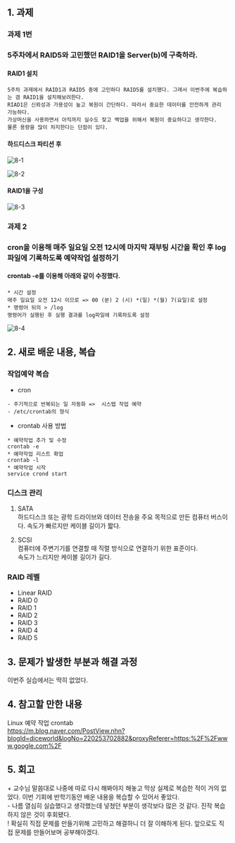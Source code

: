 ## 1. 과제 

### 과제 1번
### 5주차에서 RAID5와 고민했던 RAID1을 Server(b)에 구축하라.

#### RAID1 설치

~~~
5주차 과제에서 RAID1과 RAID5 중에 고민하다 RAID5를 설치했다. 그래서 이번주에 복습하는 겸 RAID1을 설치해보려한다.  
RIAD1은 신뢰성과 가용성이 높고 복원이 간단하다. 따라서 중요한 데이터를 안전하게 관리 가능하다.  
가상머신을 사용하면서 아직까지 실수도 잦고 백업을 위해서 복원이 중요하다고 생각한다.  
물론 용량을 많이 차지한다는 단점이 있다.  
~~~ 

#### 하드디스크 파티션 후 
![8-1](https://user-images.githubusercontent.com/49148640/116040584-2aa2e580-a6a7-11eb-9a10-d97d2f2c043d.png)




![8-2](https://user-images.githubusercontent.com/49148640/116040638-3d1d1f00-a6a7-11eb-95d7-3eb1b0abcb2a.png)

#### RAID1을 구성  
![8-3](https://user-images.githubusercontent.com/49148640/116040919-92f1c700-a6a7-11eb-93ce-8f13c1487491.png)





### 과제 2
### cron을 이용해 매주 일요일 오전 12시에 마지막 재부팅 시간을 확인 후 log파일에 기록하도록 예약작업 설정하기  


#### crontab -e를 이용해 아래와 같이 수정했다.

~~~
* 시간 설정  
매주 일요일 오전 12시 이므로 => 00 (분) 2 (시) *(일) *(월) 7(요일)로 설정  
* 명령어 뒤의 > /log  
명령어가 실행된 후 실행 결과를 log파일에 기록하도록 설정  
~~~

![8-4](https://user-images.githubusercontent.com/49148640/116040679-48704a80-a6a7-11eb-80ec-89175ddd97a7.png)


## 2. 새로 배운 내용, 복습


###  작업예약 복습
- cron  
~~~
- 주기적으로 반복되는 일 자동화 =>  시스텝 작업 예약  
- /etc/crontab의 형식  
~~~

- crontab 사용 방법
~~~
* 예약작업 추가 및 수정   
crontab -e  
* 예약작업 리스트 확업  
crontab -l  
* 예약작업 시작  
service crond start  
~~~


### 디스크 관리
1. SATA   
하드디스크 또는 광학 드라이브와 데이터 전송을 주요 목적으로 만든 컴퓨터 버스이다.
속도가 빠르지만 케이블 길이가 짧다.  


2. SCSI   
컴퓨터에 주변기기를 연결할 때 직렬 방식으로 연결하기 위한 표준이다.  
속도가 느리지만 케이블 길이가 길다.  

### RAID 레벨  
- Linear RAID  
- RAID 0  
- RAID 1  
- RAID 2  
- RAID 3  
- RAID 4  
- RAID 5  


## 3. 문제가 발생한 부분과 해결 과정
이번주 실습에서는 딱히 없었다.  



## 4. 참고할 만한 내용  
Linux  예약 작업 crontab  
https://m.blog.naver.com/PostView.nhn?blogId=diceworld&logNo=220253702882&proxyReferer=https:%2F%2Fwww.google.com%2F




## 5. 회고
\+ 교수님 말씀대로 나중에 따로 다시 해봐야지 해놓고 막상 실제로 복습한 적이 거의 없었다. 이번 기회에 반학기동안 배운 내용을 복습할 수 있어서 좋았다.  
\- 나름 열심히 실습했다고 생각했는데 넣쳤던 부분이 생각보다 많은 것 같다. 진작 복습하지 않은 것이 후회됐다.  
\! 확실히 직접 문제를 만들기위해 고민하고 해결하니 더 잘 이해하게 된다. 앞으로도 직접 문제를 만들어보며 공부해야겠다.
